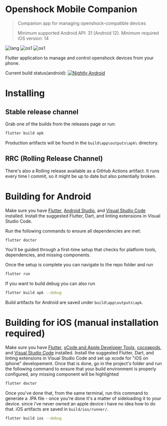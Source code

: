 # Openshock Mobile Companion
> Companion app for managing openshock-compatible devices
> 
> Minimum supported Android API: 31 (Android 12).
> Minimum required iOS version: 14
> 

![lang](https://img.shields.io/badge/Flutter-02569B?style=for-the-badge&logo=flutter&logoColor=white) ![os1](https://img.shields.io/badge/Android-3DDC84?style=for-the-badge&logo=android&logoColor=white) ![os1](https://img.shields.io/badge/iOS-050505?style=for-the-badge&logo=apple&logoColor=white) 

Flutter application to manage and control openshock devices from your phone.

Current build status(android): [![Nightly Android](https://github.com/NotLugozzi/openshock-android/actions/workflows/build-android.yml/badge.svg)](https://github.com/NotLugozzi/openshock-android/actions/workflows/build-android.yml)

# Installing
## Stable release channel
Grab one of the builds from the releases page or run:
```bash 
flutter build apk
```
Production artifacts will be found in the `build\app\outputs\apk\` directory.

## RRC (Rolling Release Channel)
There's also a Rolling release available as a GitHub Actions artifact. It runs every time I commit, so it might be up to date but also potentially broken.

# Building for Android
Make sure you have [Flutter](https://flutter.dev/), [Android Studio](https://developer.android.com/studio), and [Visual Studio Code](https://code.visualstudio.com/) installed. Install the suggested Flutter, Dart, and linting extensions in Visual Studio Code.

Run the following commands to ensure all dependencies are met:
```bash
flutter doctor
```

You'll be guided through a first-time setup that checks for platform tools, dependencies, and missing components.

Once the setup is complete you can navigate to the repo folder and run
```bash
flutter run
```
If you want to build debug you can also run 
```bash
flutter build apk --debug
```
Build artifacts for Android are saved under `build\app\outputs\apk`.


# Building for iOS (manual installation required)
Make sure you have [Flutter](https://flutter.dev/), [xCode and Apple Developer Tools](https://apps.apple.com/en/app/xcode/id497799835?mt=12), [cocoapods](https://formulae.brew.sh/formula/cocoapods), and [Visual Studio Code](https://code.visualstudio.com/) installed.
Install the suggested Flutter, Dart, and linting extensions in Visual Studio Code and set up xcode for "iOS on iphone" developement. Once that is done, go in the project's folder and run the following command to ensure that your build environment is properly configured, any missing component will be highlighted
```bash
flutter doctor
```

Once you've done that, from the same terminal, run this command to generate a .IPA file - once you're done it's a matter of sideloading it to your device. since i've never owned an apple device i have no idea how to do that. iOS artifacts are saved in `build/ios/runner/`.
```bash
flutter build ios --debug
```

